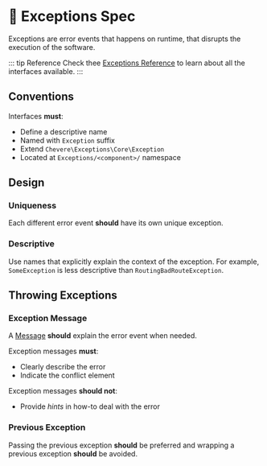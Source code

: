 # 🚨 Exceptions Spec

Exceptions are error events that happens on runtime, that disrupts the execution of the software.

::: tip Reference
Check thee [Exceptions Reference](./../../reference/exceptions.md) to learn about all the interfaces available.
:::

## Conventions

Interfaces **must**:

* Define a descriptive name
* Named with `Exception` suffix
* Extend `Chevere\Exceptions\Core\Exception`
* Located at `Exceptions/<component>/` namespace

## Design

### Uniqueness

Each different error event **should** have its own unique exception.

### Descriptive

Use names that explicitly explain the context of the exception. For example, `SomeException` is less descriptive than `RoutingBadRouteException`.

## Throwing Exceptions

### Exception Message

A [Message](../../components/Message.md) **should** explain the error event when needed.

Exception messages **must**:

* Clearly describe the error
* Indicate the conflict element

Exception messages **should not**:

* Provide *hints* in how-to deal with the error

### Previous Exception

Passing the previous exception **should** be preferred and wrapping a previous exception **should** be avoided.
